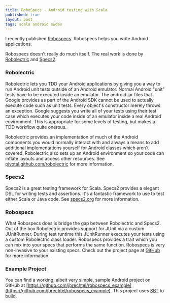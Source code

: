 ```yaml
---
title: RoboSpecs - Android testing with Scala
published: true
layout: post
tags: scala android swdev
---
```


I recently published [Robospecs](https://github.com/jbrechtel/robospecs).  Robospecs helps you write Android applications.

Robospecs doesn't really do much itself.  The real work is done by
[Robolectric](http://pivotal.github.com/robolectric) and [Specs2](http://specs2.org).

### Robolectric

Robolectric lets you TDD your Android applications by giving you a way to run Android unit tests outside of an Android
emulator.  Normal Android "unit" tests have to be executed inside an emulator.  The android.jar files that Google provides
as part of the Android SDK cannot be used to actually execute code such as unit tests.  Every object's constructor merely
throws an exception.  Google suggests you write all of your tests using their test case which executes your code inside of
an emulator inside a real Android environment.  This is appropriate for some levels of testing, but makes a TDD workflow
quite onerous.

Robolectric provides an implementation of much of the Android components you would normally interact with and always a
means to add additional implementations yourself for Android classes which aren't covered.  Robolectric also sets up an
Android environment so your code can inflate layouts and access other resources.  See
[pivotal.github.com/robolectric](http://pivotal.github.com/robolectric) for more information.

### Specs2

Specs2 is a great testing framework for Scala.  Specs2 provides a elegant DSL for writing tests and assertions.  It's a
fantastic framework to use to test either Scala or Java code.  See [specs2.org](http://specs2.org) for more information.

### Robospecs

What Robospecs does is bridge the gap between Robolectric and Specs2.  Out of the box Robolectric provides support for
JUnit via a custom JUnitRunner.  During test runtime this JUnitRunner executes your tests using a custom Robolectric
class loader.  Robospecs provides a trait which you can mix into your specs that performs the same function.  Robospecs
is very non-invasive to your existing specs.  Check out the project page at [GitHub](http://github.com/jbrechtel/robospecs)
for more information.

### Example Project

You can find a working, albeit very simple, sample Android project on GitHub at
[https://github.com/jbrechtel/robospecs_example](https://github.com/jbrechtel/robospecs_example).  This project uses
[SBT](http://code.google.com/p/simple-build-tool/) to build.
